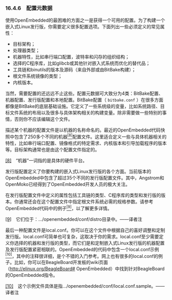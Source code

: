 ### 16.4.6　配置元数据

使用OpenEmbedded的最困难的方面之一是获得一个可用的配置。为了构建一个嵌入式Linux发行版，你需要定义很多配置选项。下面列出一些必须定义的常见属性：

+ 目标架构；
+ 处理器类型；
+ 机器特性，比如串行端口配置，波特率和闪存的组织结构；
+ 选择的C程序库，比如glibcb或其他针对嵌入式系统而优化的替代品；
+ 工具链和binutils的版本及源码（来自外部或由BitBake构建）；
+ 根文件系统镜像的类型；
+ 内核版本。

当然，需要配置的还远远不止这些。配置元数据可大致分为4类：BitBake配置、机器配置、发行版配置和本地配置。BitBake配置（ `bitbake.conf` ）在很多方面都像是BitBake的底层基础设施。它定义了一些系统级的变量，比如系统路径、目标文件系统的布局以及很多与具体架构相关的构建变量。除非需要做一些特别的事情，否则你不应该编辑这个文件。

描述某个机器的配置文件是以机器的名称命名的。最近的OpenEmbedded代码快照中包含了250多个不同的机器<a class="my_markdown" href="['#anchor168']"><sup class="my_markdown">[8]</sup></a>配置文件。这里适合定义一些与具体机器相关的特性，比如串行端口配置、镜像格式的特定需求、内核版本和引导加载程序的版本等。目标架构通常也是由这个配置文件指定的。

<a class="my_markdown" href="['#ac168']">[8]</a>　“机器”一词指的是具体的硬件平台。

发行版配置定义了你要构建的嵌入式Linux发行版的各个方面。当前版本的OpenEmbedded中包含了超过35个不同的发行版配置文件。其中，Angstrom和OpenMoko已经得到了OpenEmbedded开发人员的极大关注。

在发行版配置文件中定义的属性包括工具链的类型、C程序库的类型和发行版的版本。你通常还会在这个配置文件中指定根文件系统必需的规格参数。请参考OpenEmbedded代码中的例子<a class="my_markdown" href="['#anchor169']"><sup class="my_markdown">[9]</sup></a>，以了解更多详情。

<a class="my_markdown" href="['#ac169']">[9]</a>　它们位于：.../openembedded/conf/distro目录中。——译者注

最后一种配置文件是local.conf。你可以在这个文件中根据自己的喜好调整和定制发行版。local.conf可简单也可复杂，这取决于你的需求。local.conf至少需要定义你选择的机器和发行版的类型，而它们是和定制嵌入式Linux发行版的机器配置及发行版配置紧密相联的。OpenEmbedded的代码中包含一个local.conf示例<a class="my_markdown" href="['#anchor1610']"><sup class="my_markdown">[10]</sup></a>，其中的注释很详细，是个不错的入门参考。网上也有很多的local.conf的例子。比如，你可以在BeagleBoard开发板的wiki页面（http://elinux.org/BeagleBoard# OpenEmbedded）中找到针对BeagleBoard的OpenEmbedded指令。

<a class="my_markdown" href="['#ac1610']">[10]</a>　这个示例文件具体是指.../openembedded/conf/local.conf.sample。——译者注

